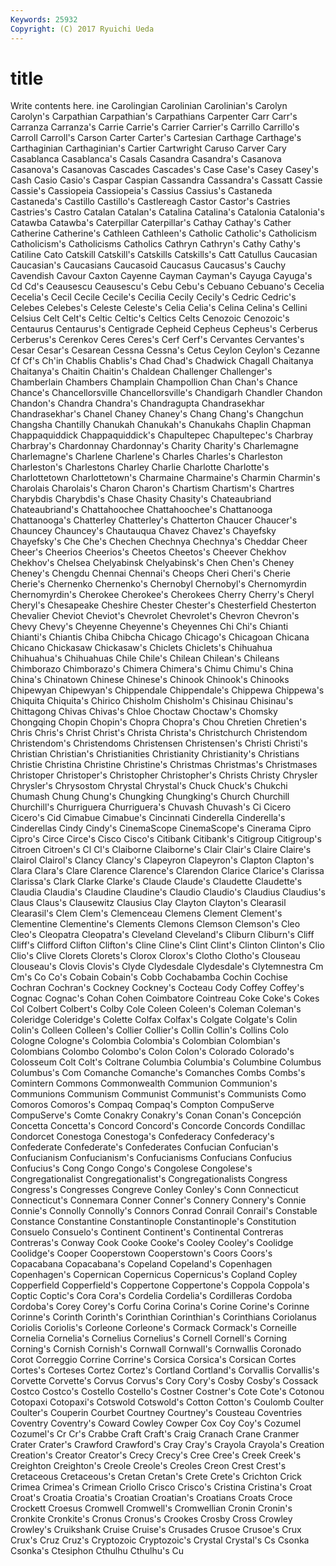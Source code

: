 ```yaml
---
Keywords: 25932 
Copyright: (C) 2017 Ryuichi Ueda
---
```


# title

Write contents here.
ine Carolingian Carolinian Carolinian's Carolyn Carolyn's Carpathian
Carpathian's Carpathians Carpenter Carr Carr's Carranza Carranza's Carrie Carrie's Carrier
Carrier's Carrillo Carrillo's Carroll Carroll's Carson Carter Carter's Cartesian Carthage
Carthage's Carthaginian Carthaginian's Cartier Cartwright Caruso Carver Cary Casablanca Casablanca's
Casals Casandra Casandra's Casanova Casanova's Casanovas Cascades Cascades's Case Case's
Casey Casey's Cash Casio Casio's Caspar Caspian Cassandra Cassandra's Cassatt
Cassie Cassie's Cassiopeia Cassiopeia's Cassius Cassius's Castaneda Castaneda's Castillo Castillo's
Castlereagh Castor Castor's Castries Castries's Castro Catalan Catalan's Catalina Catalina's
Catalonia Catalonia's Catawba Catawba's Caterpillar Caterpillar's Cathay Cathay's Cather Catherine
Catherine's Cathleen Cathleen's Catholic Catholic's Catholicism Catholicism's Catholicisms Catholics Cathryn
Cathryn's Cathy Cathy's Catiline Cato Catskill Catskill's Catskills Catskills's Catt
Catullus Caucasian Caucasian's Caucasians Caucasoid Caucasus Caucasus's Cauchy Cavendish Cavour
Caxton Cayenne Cayman Cayman's Cayuga Cayuga's Cd Cd's Ceausescu Ceausescu's
Cebu Cebu's Cebuano Cebuano's Cecelia Cecelia's Cecil Cecile Cecile's Cecilia
Cecily Cecily's Cedric Cedric's Celebes Celebes's Celeste Celeste's Celia Celia's
Celina Celina's Cellini Celsius Celt Celt's Celtic Celtic's Celtics Celts
Cenozoic Cenozoic's Centaurus Centaurus's Centigrade Cepheid Cepheus Cepheus's Cerberus Cerberus's
Cerenkov Ceres Ceres's Cerf Cerf's Cervantes Cervantes's Cesar Cesar's Cesarean
Cessna Cessna's Cetus Ceylon Ceylon's Cezanne Cf Cf's Ch'in Chablis
Chablis's Chad Chad's Chadwick Chagall Chaitanya Chaitanya's Chaitin Chaitin's Chaldean
Challenger Challenger's Chamberlain Chambers Champlain Champollion Chan Chan's Chance Chance's
Chancellorsville Chancellorsville's Chandigarh Chandler Chandon Chandon's Chandra Chandra's Chandragupta Chandrasekhar
Chandrasekhar's Chanel Chaney Chaney's Chang Chang's Changchun Changsha Chantilly Chanukah
Chanukah's Chanukahs Chaplin Chapman Chappaquiddick Chappaquiddick's Chapultepec Chapultepec's Charbray Charbray's
Chardonnay Chardonnay's Charity Charity's Charlemagne Charlemagne's Charlene Charlene's Charles Charles's
Charleston Charleston's Charlestons Charley Charlie Charlotte Charlotte's Charlottetown Charlottetown's Charmaine
Charmaine's Charmin Charmin's Charolais Charolais's Charon Charon's Chartism Chartism's Chartres
Charybdis Charybdis's Chase Chasity Chasity's Chateaubriand Chateaubriand's Chattahoochee Chattahoochee's Chattanooga
Chattanooga's Chatterley Chatterley's Chatterton Chaucer Chaucer's Chauncey Chauncey's Chautauqua Chavez
Chavez's Chayefsky Chayefsky's Che Che's Chechen Chechnya Chechnya's Cheddar Cheer
Cheer's Cheerios Cheerios's Cheetos Cheetos's Cheever Chekhov Chekhov's Chelsea Chelyabinsk
Chelyabinsk's Chen Chen's Cheney Cheney's Chengdu Chennai Chennai's Cheops Cheri
Cheri's Cherie Cherie's Chernenko Chernenko's Chernobyl Chernobyl's Chernomyrdin Chernomyrdin's Cherokee
Cherokee's Cherokees Cherry Cherry's Cheryl Cheryl's Chesapeake Cheshire Chester Chester's
Chesterfield Chesterton Chevalier Cheviot Cheviot's Chevrolet Chevrolet's Chevron Chevron's Chevy
Chevy's Cheyenne Cheyenne's Cheyennes Chi Chi's Chianti Chianti's Chiantis Chiba
Chibcha Chicago Chicago's Chicagoan Chicana Chicano Chickasaw Chickasaw's Chiclets Chiclets's
Chihuahua Chihuahua's Chihuahuas Chile Chile's Chilean Chilean's Chileans Chimborazo Chimborazo's
Chimera Chimera's Chimu Chimu's China China's Chinatown Chinese Chinese's Chinook
Chinook's Chinooks Chipewyan Chipewyan's Chippendale Chippendale's Chippewa Chippewa's Chiquita Chiquita's
Chirico Chisholm Chisholm's Chisinau Chisinau's Chittagong Chivas Chivas's Chloe Choctaw
Choctaw's Chomsky Chongqing Chopin Chopin's Chopra Chopra's Chou Chretien Chretien's
Chris Chris's Christ Christ's Christa Christa's Christchurch Christendom Christendom's Christendoms
Christensen Christensen's Christi Christi's Christian Christian's Christianities Christianity Christianity's Christians
Christie Christina Christine Christine's Christmas Christmas's Christmases Christoper Christoper's Christopher
Christopher's Christs Christy Chrysler Chrysler's Chrysostom Chrystal Chrystal's Chuck Chuck's
Chukchi Chumash Chung Chung's Chungking Chungking's Church Churchill Churchill's Churriguera
Churriguera's Chuvash Chuvash's Ci Cicero Cicero's Cid Cimabue Cimabue's Cincinnati
Cinderella Cinderella's Cinderellas Cindy Cindy's CinemaScope CinemaScope's Cinerama Cipro Cipro's
Circe Circe's Cisco Cisco's Citibank Citibank's Citigroup Citigroup's Citroen Citroen's
Cl Cl's Claiborne Claiborne's Clair Clair's Claire Claire's Clairol Clairol's
Clancy Clancy's Clapeyron Clapeyron's Clapton Clapton's Clara Clara's Clare Clarence
Clarence's Clarendon Clarice Clarice's Clarissa Clarissa's Clark Clarke Clarke's Claude
Claude's Claudette Claudette's Claudia Claudia's Claudine Claudine's Claudio Claudio's Claudius
Claudius's Claus Claus's Clausewitz Clausius Clay Clayton Clayton's Clearasil Clearasil's
Clem Clem's Clemenceau Clemens Clement Clement's Clementine Clementine's Clements Clemons
Clemson Clemson's Cleo Cleo's Cleopatra Cleopatra's Cleveland Cleveland's Cliburn Cliburn's
Cliff Cliff's Clifford Clifton Clifton's Cline Cline's Clint Clint's Clinton
Clinton's Clio Clio's Clive Clorets Clorets's Clorox Clorox's Clotho Clotho's
Clouseau Clouseau's Clovis Clovis's Clyde Clydesdale Clydesdale's Clytemnestra Cm Cm's
Co Co's Cobain Cobain's Cobb Cochabamba Cochin Cochise Cochran Cochran's
Cockney Cockney's Cocteau Cody Coffey Coffey's Cognac Cognac's Cohan Cohen
Coimbatore Cointreau Coke Coke's Cokes Col Colbert Colbert's Colby Cole
Coleen Coleen's Coleman Coleman's Coleridge Coleridge's Colette Colfax Colfax's Colgate
Colgate's Colin Colin's Colleen Colleen's Collier Collier's Collin Collin's Collins
Colo Cologne Cologne's Colombia Colombia's Colombian Colombian's Colombians Colombo Colombo's
Colon Colon's Colorado Colorado's Colosseum Colt Colt's Coltrane Columbia Columbia's
Columbine Columbus Columbus's Com Comanche Comanche's Comanches Combs Combs's Comintern
Commons Commonwealth Communion Communion's Communions Communism Communist Communist's Communists Como
Comoros Comoros's Compaq Compaq's Compton CompuServe CompuServe's Comte Conakry Conakry's
Conan Conan's Concepción Concetta Concetta's Concord Concord's Concorde Concords Condillac
Condorcet Conestoga Conestoga's Confederacy Confederacy's Confederate Confederate's Confederates Confucian Confucian's
Confucianism Confucianism's Confucianisms Confucians Confucius Confucius's Cong Congo Congo's Congolese
Congolese's Congregationalist Congregationalist's Congregationalists Congress Congress's Congresses Congreve Conley Conley's
Conn Connecticut Connecticut's Connemara Conner Conner's Connery Connery's Connie Connie's
Connolly Connolly's Connors Conrad Conrail Conrail's Constable Constance Constantine Constantinople
Constantinople's Constitution Consuelo Consuelo's Continent Continent's Continental Contreras Contreras's Conway
Cook Cooke Cooke's Cooley Cooley's Coolidge Coolidge's Cooper Cooperstown Cooperstown's
Coors Coors's Copacabana Copacabana's Copeland Copeland's Copenhagen Copenhagen's Copernican Copernicus
Copernicus's Copland Copley Copperfield Copperfield's Coppertone Coppertone's Coppola Coppola's Coptic
Coptic's Cora Cora's Cordelia Cordelia's Cordilleras Cordoba Cordoba's Corey Corey's
Corfu Corina Corina's Corine Corine's Corinne Corinne's Corinth Corinth's Corinthian
Corinthian's Corinthians Coriolanus Coriolis Coriolis's Corleone Corleone's Cormack Cormack's Corneille
Cornelia Cornelia's Cornelius Cornelius's Cornell Cornell's Corning Corning's Cornish Cornish's
Cornwall Cornwall's Cornwallis Coronado Corot Correggio Corrine Corrine's Corsica Corsica's
Corsican Cortes Cortes's Corteses Cortez Cortez's Cortland Cortland's Corvallis Corvallis's
Corvette Corvette's Corvus Corvus's Cory Cory's Cosby Cosby's Cossack Costco
Costco's Costello Costello's Costner Costner's Cote Cote's Cotonou Cotopaxi Cotopaxi's
Cotswold Cotswold's Cotton Cotton's Coulomb Coulter Coulter's Couperin Courbet Courtney
Courtney's Cousteau Coventries Coventry Coventry's Coward Cowley Cowper Cox Coy
Coy's Cozumel Cozumel's Cr Cr's Crabbe Craft Craft's Craig Cranach
Crane Cranmer Crater Crater's Crawford Crawford's Cray Cray's Crayola Crayola's
Creation Creation's Creator Creator's Crecy Crecy's Cree Cree's Creek Creek's
Creighton Creighton's Creole Creole's Creoles Creon Crest Crest's Cretaceous Cretaceous's
Cretan Cretan's Crete Crete's Crichton Crick Crimea Crimea's Crimean Criollo
Crisco Crisco's Cristina Cristina's Croat Croat's Croatia Croatia's Croatian Croatian's
Croatians Croats Croce Crockett Croesus Cromwell Cromwell's Cromwellian Cronin Cronin's
Cronkite Cronkite's Cronus Cronus's Crookes Crosby Cross Crowley Crowley's Cruikshank
Cruise Cruise's Crusades Crusoe Crusoe's Crux Crux's Cruz Cruz's Cryptozoic
Cryptozoic's Crystal Crystal's Cs Csonka Csonka's Ctesiphon Cthulhu Cthulhu's Cu
